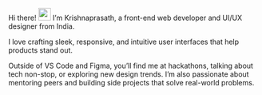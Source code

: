 Hi there! <img src="https://emojis.slackmojis.com/emojis/images/1536351075/4594/blob-wave.gif" width="25"/>
I’m Krishnaprasath, a front-end web developer and UI/UX designer from India.

I love crafting sleek, responsive, and intuitive user interfaces that help products stand out.

Outside of VS Code and Figma, you’ll find me at hackathons, talking about tech non-stop, or exploring new design trends. I’m also passionate about mentoring peers and building side projects that solve real-world problems.
